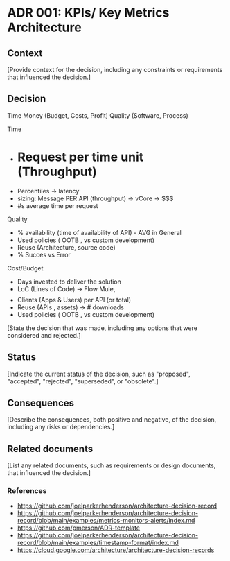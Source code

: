 # ADR 001: KPIs/ Key Metrics Architecture

## Context

[Provide context for the decision, including any constraints or requirements that influenced the decision.]

## Decision

Time
Money (Budget, Costs, Profit)
Quality (Software, Process)

Time
- # Request per time unit (Throughput)
- Percentiles -> latency
- sizing: Message PER API (throughput) -> vCore -> $$$
- #s average time per request

Quality
- % availability (time of availability of API) - AVG in General
- Used policies ( OOTB , vs custom development)
- Reuse (Architecture, source code)
- % Succes vs Error

Cost/Budget
- Days invested to deliver the solution
- LoC (Lines of Code) -> Flow Mule, $$$$
- Clients (Apps & Users) per API (or total)
- Reuse (APIs , assets) -> # downloads
- Used policies ( OOTB , vs custom development)


[State the decision that was made, including any options that were considered and rejected.]

## Status

[Indicate the current status of the decision, such as "proposed", "accepted", "rejected", "superseded", or "obsolete".]

## Consequences

[Describe the consequences, both positive and negative, of the decision, including any risks or dependencies.]

## Related documents

[List any related documents, such as requirements or design documents, that influenced the decision.]

### References
- https://github.com/joelparkerhenderson/architecture-decision-record
- https://github.com/joelparkerhenderson/architecture-decision-record/blob/main/examples/metrics-monitors-alerts/index.md
- https://github.com/pmerson/ADR-template
- https://github.com/joelparkerhenderson/architecture-decision-record/blob/main/examples/timestamp-format/index.md
- https://cloud.google.com/architecture/architecture-decision-records
